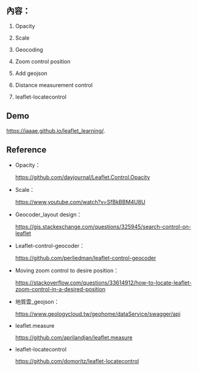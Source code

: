 ## 內容：

1. Opacity

2. Scale

3. Geocoding

4. Zoom control position

5. Add geojson

6. Distance measurement control

7. leaflet-locatecontrol


## Demo
https://jaaae.github.io/leaflet_learning/.

## Reference 
+ Opacity：

  https://github.com/dayjournal/Leaflet.Control.Opacity 

+ Scale： 

  https://www.youtube.com/watch?v=SfBkBBM4U8U 

+ Geocoder_layout design： 

  https://gis.stackexchange.com/questions/325945/search-control-on-leaflet

+ Leaflet-control-geocoder： 

  https://github.com/perliedman/leaflet-control-geocoder

+ Moving zoom control to desire position： 

  https://stackoverflow.com/questions/33614912/how-to-locate-leaflet-zoom-control-in-a-desired-position

+ 地質雲_geojson： 

  https://www.geologycloud.tw/geohome/dataService/swagger/api

+ leaflet.measure

  https://github.com/aprilandjan/leaflet.measure

+ leaflet-locatecontrol

  https://github.com/domoritz/leaflet-locatecontrol

